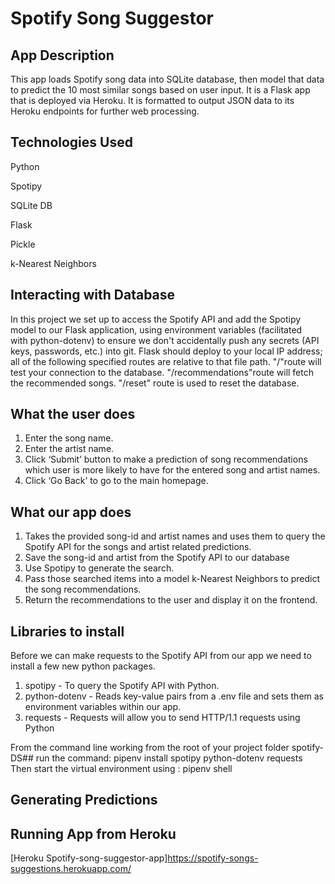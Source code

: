# Spotify Song Suggestor

## App Description
  This app loads Spotify song data into SQLite database, then model that data to predict the 10 most similar songs based on user input. It is a Flask app that is deployed via Heroku. It is formatted to output JSON data to its Heroku endpoints for further web processing.
  
## Technologies Used

Python

Spotipy

SQLite DB

Flask 

Pickle

k-Nearest Neighbors

## Interacting with Database
In this project we set up to access the Spotify API and add the Spotipy model to our Flask application, using environment variables (facilitated with python-dotenv) to ensure we don't accidentally push any secrets (API keys, passwords, etc.) into git.
Flask should deploy to your local IP address; all of the following specified routes are relative to that file path. "/"route will test your connection to the database. "/recommendations"route  will fetch the recommended songs. "/reset" route is used to reset the database.

## What the user does
1. Enter the song name.
2. Enter the artist name.
3. Click ‘Submit’ button to make a prediction of song recommendations which user is more likely to have  for the entered song and artist names.
4. Click ‘Go Back’ to go to the main homepage.

## What our app does
1. Takes the provided song-id and artist names and uses them to query the Spotify API for the songs and artist related predictions.
2. Save the song-id and artist from the Spotify API to our database
3. Use Spotipy to generate the search.
4. Pass those searched items into a model k-Nearest Neighbors to predict the song recommendations.
5. Return the recommendations to the user and display it on the frontend.

## Libraries to install
Before we can make requests to the Spotify API from our app we need to install a few new python packages.
1. spotipy - To query the Spotify API with Python.
2. python-dotenv - Reads key-value pairs from a .env file and sets them as environment variables within our app.
3. requests - Requests will allow you to send HTTP/1.1 requests using Python

From the command line working from the root of your project folder spotify-DS## run the command:
                  pipenv install spotipy python-dotenv requests
Then start the virtual environment using :
                  pipenv shell

## Generating Predictions




## Running App from Heroku
  
[Heroku Spotify-song-suggestor-app]https://spotify-songs-suggestions.herokuapp.com/
